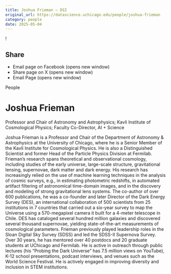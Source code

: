 ```yaml
---
title: Joshua Frieman – DSI
original_url: https://datascience.uchicago.edu/people/joshua-frieman
category: people
date: 2025-05-04
---
```


<!-- Table-like structure detected -->

!

## Share

* Email page on Facebook (opens new window)
* Share page on X (opens new window)
* Email Page (opens new window)

<!-- Table-like structure detected -->

People

# Joshua Frieman

Professor and Chair of Astronomy and Astrophysics; Kavli Institute of Cosmological Physics; Faculty Co-Director, AI + Science

Joshua Frieman is a Professor and Chair of the Department of Astronomy & Astrophysics at the University of Chicago, where he is a Senior Member of the Kavli Institute for Cosmological Physics. He is also a Distinguished Scientist and former Head of the Particle Physics Division at Fermilab. Frieman’s research spans theoretical and observational cosmology, including studies of the early universe, large-scale structure, gravitational lensing, supernovae, dark matter and dark energy. His research has increasingly relied on the use of machine learning techniques in the analysis of cosmic surveys, e.g., in estimating photometric redshifts, in automated artifact filtering of astronomical time-domain images, and in the discovery and modeling of strong gravitational lens systems. The co-author of over 600 publications, he was a co-founder and later Director of the Dark Energy Survey (DES), an international collaboration of 500 scientists from 25 institutions in 7 countries that carried out a six-year survey to map the Universe using a 570-megapixel camera it built for a 4-meter telescope in Chile. DES has cataloged several hundred million galaxies and discovered several thousand supernovae, yielding state-of-the-art measurements of cosmological parameters. Frieman previously played leadership roles in the Sloan Digital Sky Survey (SDSS) and led the SDSS-II Supernova Survey. Over 30 years, he has mentored over 40 postdocs and 20 graduate students at UChicago and Fermilab. He is active in outreach through public lectures (his “Probing the Dark Universe” has 7.5 million views on YouTube), K-12 school presentations, podcast interviews, and venues such as the World Science Festival. He is actively engaged in improving diversity and inclusion in STEM institutions.